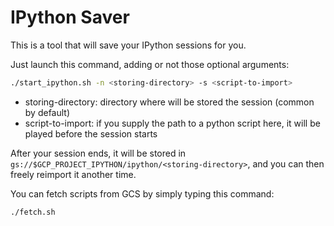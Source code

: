 # IPython Saver

This is a tool that will save your IPython sessions for you.

Just launch this command, adding or not those optional arguments:
```bash
./start_ipython.sh -n <storing-directory> -s <script-to-import>
```
- storing-directory: directory where will be stored the session (common by default) 
- script-to-import: if you supply the path to a python script here, it will be played before the session starts

After your session ends, it will be stored in `gs://$GCP_PROJECT_IPYTHON/ipython/<storing-directory>`, and you can then freely reimport it another time.

You can fetch scripts from GCS by simply typing this command:
```bash
./fetch.sh
```